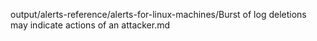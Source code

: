 output/alerts-reference/alerts-for-linux-machines/Burst of log deletions may indicate actions of an attacker.md